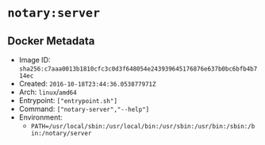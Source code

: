# `notary:server`

## Docker Metadata

- Image ID: `sha256:c7aaa0013b1810cfc3c0d3f648054e243939645176876e637b0bc6bfb4b714ec`
- Created: `2016-10-18T23:44:36.053877971Z`
- Arch: `linux`/`amd64`
- Entrypoint: `["entrypoint.sh"]`
- Command: `["notary-server","--help"]`
- Environment:
  - `PATH=/usr/local/sbin:/usr/local/bin:/usr/sbin:/usr/bin:/sbin:/bin:/notary/server`
